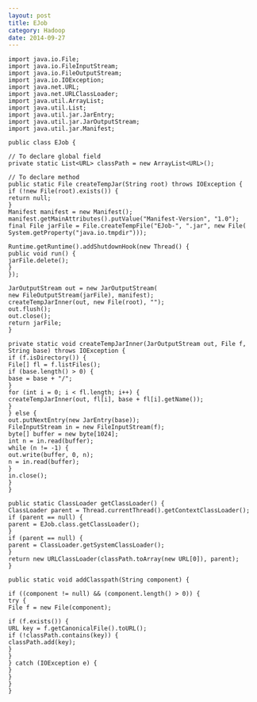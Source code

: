 ```yaml
---
layout: post
title: EJob
category: Hadoop
date: 2014-09-27
---
```

	import java.io.File;
	import java.io.FileInputStream;
	import java.io.FileOutputStream;
	import java.io.IOException;
	import java.net.URL;
	import java.net.URLClassLoader;
	import java.util.ArrayList;
	import java.util.List;
	import java.util.jar.JarEntry;
	import java.util.jar.JarOutputStream;
	import java.util.jar.Manifest;
	
	public class EJob {
	
	// To declare global field
	private static List<URL> classPath = new ArrayList<URL>();
	
	// To declare method
	public static File createTempJar(String root) throws IOException {
	if (!new File(root).exists()) {
	return null;
	}
	Manifest manifest = new Manifest();
	manifest.getMainAttributes().putValue("Manifest-Version", "1.0");
	final File jarFile = File.createTempFile("EJob-", ".jar", new File(
	System.getProperty("java.io.tmpdir")));
	
	Runtime.getRuntime().addShutdownHook(new Thread() {
	public void run() {
	jarFile.delete();
	}
	});
	
	JarOutputStream out = new JarOutputStream(
	new FileOutputStream(jarFile), manifest);
	createTempJarInner(out, new File(root), "");
	out.flush();
	out.close();
	return jarFile;
	}
	
	private static void createTempJarInner(JarOutputStream out, File f,
	String base) throws IOException {
	if (f.isDirectory()) {
	File[] fl = f.listFiles();
	if (base.length() > 0) {
	base = base + "/";
	}
	for (int i = 0; i < fl.length; i++) {
	createTempJarInner(out, fl[i], base + fl[i].getName());
	}
	} else {
	out.putNextEntry(new JarEntry(base));
	FileInputStream in = new FileInputStream(f);
	byte[] buffer = new byte[1024];
	int n = in.read(buffer);
	while (n != -1) {
	out.write(buffer, 0, n);
	n = in.read(buffer);
	}
	in.close();
	}
	}
	
	public static ClassLoader getClassLoader() {
	ClassLoader parent = Thread.currentThread().getContextClassLoader();
	if (parent == null) {
	parent = EJob.class.getClassLoader();
	}
	if (parent == null) {
	parent = ClassLoader.getSystemClassLoader();
	}
	return new URLClassLoader(classPath.toArray(new URL[0]), parent);
	}
	
	public static void addClasspath(String component) {
	
	if ((component != null) && (component.length() > 0)) {
	try {
	File f = new File(component);
	
	if (f.exists()) {
	URL key = f.getCanonicalFile().toURL();
	if (!classPath.contains(key)) {
	classPath.add(key);
	}
	}
	} catch (IOException e) {
	}
	}
	}
	}